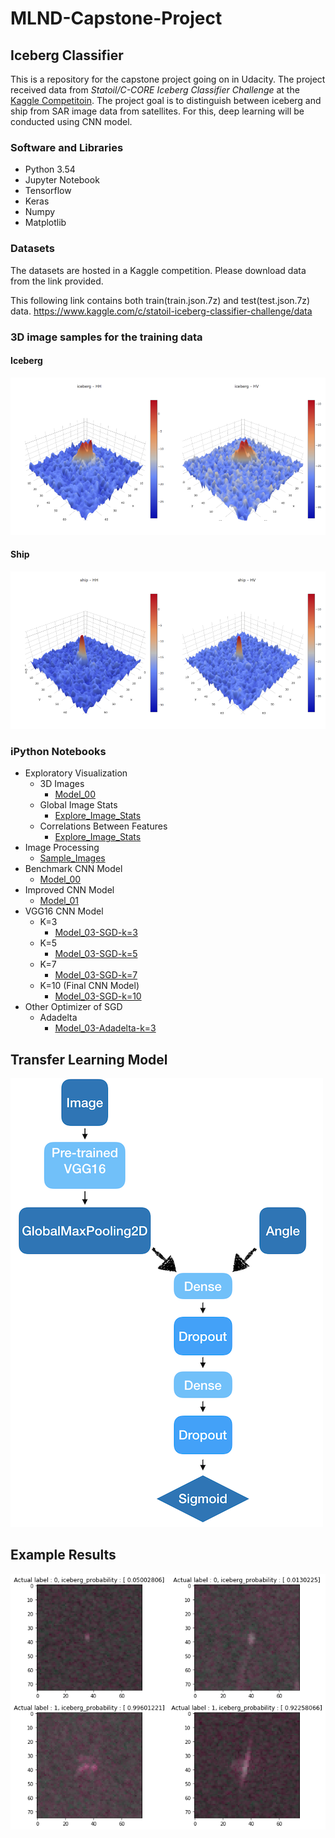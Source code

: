 # MLND-Capstone-Project

## Iceberg Classifier

This is a repository for the capstone project going on in Udacity. The project received data from *Statoil/C-CORE Iceberg Classifier Challenge* at the [Kaggle Competitoin](https://www.kaggle.com/c/statoil-iceberg-classifier-challenge). The project goal is to distinguish between iceberg and ship from SAR image data from satellites. For this, deep learning will be conducted using CNN model.

### Software and Libraries

- Python 3.54
- Jupyter Notebook
- Tensorflow
- Keras
- Numpy
- Matplotlib

### Datasets

The datasets are hosted in a Kaggle competition. Please download data from the link provided.

This following link contains both train(train.json.7z) and test(test.json.7z) data. <https://www.kaggle.com/c/statoil-iceberg-classifier-challenge/data>



### 3D image samples for the training data

#### Iceberg

![Iceberg](./img/Iceberg-side.png)

#### Ship

![Ship](./img/Ship-side.png)



### iPython Notebooks

- Exploratory Visualization
  - 3D Images
    - [Model_00](https://github.com/jeongwhanchoi/MLND-Capstone-Project/blob/master/Model_00.ipynb)
  - Global Image Stats
    - [Explore_Image_Stats](https://github.com/jeongwhanchoi/MLND-Capstone-Project/blob/master/Explore_Image_Stats.ipynb)
  - Correlations Between Features
    - [Explore_Image_Stats](https://github.com/jeongwhanchoi/MLND-Capstone-Project/blob/master/Explore_Image_Stats.ipynb)
- Image Processing
  - [Sample_Images](https://github.com/jeongwhanchoi/MLND-Capstone-Project/blob/master/Sample_Images.ipynb)
- Benchmark CNN Model
  - [Model_00](https://github.com/jeongwhanchoi/MLND-Capstone-Project/blob/master/Model_00.ipynb)
- Improved CNN Model
  - [Model_01](https://github.com/jeongwhanchoi/MLND-Capstone-Project/blob/master/Model_01.ipynb)
- VGG16 CNN Model
  - K=3
    - [Model_03-SGD-k=3](https://github.com/jeongwhanchoi/MLND-Capstone-Project/blob/master/Model_03-SGD-k%3D3.ipynb)
  - K=5
    - [Model_03-SGD-k=5](https://github.com/jeongwhanchoi/MLND-Capstone-Project/blob/master/Model_03-SGD-k%3D5.ipynb)
  - K=7
    - [Model_03-SGD-k=7](https://github.com/jeongwhanchoi/MLND-Capstone-Project/blob/master/Model_03-SGD-k%3D7.ipynb)
  - K=10 (Final CNN Model)
    - [Model_03-SGD-k=10](https://github.com/jeongwhanchoi/MLND-Capstone-Project/blob/master/Model_03-SGD-k%3D10.ipynb)
- Other Optimizer of SGD
  - Adadelta
    - [Model_03-Adadelta-k=3](https://github.com/jeongwhanchoi/MLND-Capstone-Project/blob/master/Model_03-Adadelta-k%3D3.ipynb)



## Transfer Learning Model

![VGG16model](./img/VGG16model.png)

## Example Results

![sample results](./img/sample_results.png)